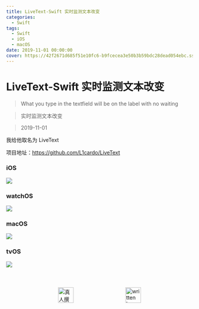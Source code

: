 ```yaml
---
title: LiveText-Swift 实时监测文本改变
categories:
  - Swift
tags:
  - Swift
  - iOS
  - macOS
date: 2019-11-01 00:00:00
cover: https://42f2671d685f51e10fc6-b9fcecea3e50b3b59bdc28dead054ebc.ssl.cf5.rackcdn.com/illustrations/code_review_l1q9.svg
---
```


# LiveText-Swift 实时监测文本改变

> What you type in the textfield will be on the label with no waiting

> 实时监测文本改变

> 2019-11-01

我给他取名为 LiveText

项目地址：https://github.com/L1cardo/LiveText

### iOS

![](https://cdn.jsdelivr.net/gh/L1cardo/LiveText@master/Demos/iOS.gif)

### watchOS

![](https://cdn.jsdelivr.net/gh/L1cardo/LiveText@master/Demos/watchOS.gif)

### macOS

![](https://cdn.jsdelivr.net/gh/L1cardo/LiveText@master/Demos/macOS.gif)

### tvOS

![](https://cdn.jsdelivr.net/gh/L1cardo/LiveText@master/Demos/tvOS.gif)

<div style="display: flex;align-items: center;justify-content: space-evenly;padding-top: 40px;">
  <img src="https://mirror.ghproxy.com/https://raw.githubusercontent.com/L1cardo/l1cardo.github.io/blog/themes/butterfly/source/img/notbyai_cn.png" alt="真人撰写" style="height: 42px;">
  <img src="https://mirror.ghproxy.com/https://raw.githubusercontent.com/L1cardo/l1cardo.github.io/blog/themes/butterfly/source/img/notbyai_en.png" alt="written by human" style="height: 42px;">
</div>
